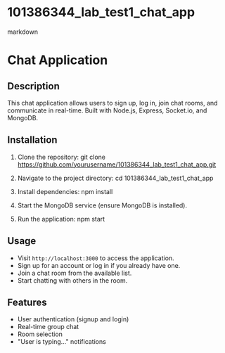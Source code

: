 # 101386344_lab_test1_chat_app
 markdown

# Chat Application

## Description
This chat application allows users to sign up, log in, join chat rooms, and communicate in real-time. Built with Node.js, Express, Socket.io, and MongoDB.

## Installation

1. Clone the repository:
git clone https://github.com/yourusername/101386344_lab_test1_chat_app.git

2. Navigate to the project directory:
cd 101386344_lab_test1_chat_app

3. Install dependencies:
npm install

4. Start the MongoDB service (ensure MongoDB is installed).

5. Run the application:
npm start


## Usage
- Visit `http://localhost:3000` to access the application.
- Sign up for an account or log in if you already have one.
- Join a chat room from the available list.
- Start chatting with others in the room.

## Features
- User authentication (signup and login)
- Real-time group chat
- Room selection
- "User is typing..." notifications

